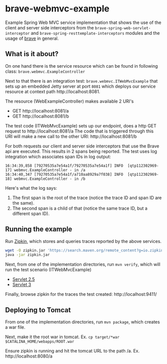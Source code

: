 # brave-webmvc-example

Example Spring Web MVC service implementation that shows the use of the client and server side interceptors from the
`brave-spring-web-servlet-interceptor`  and `brave-spring-resttemplate-interceptors` modules and the usage of [brave](https://github.com/kristofa/brave) in general.

## What is it about?

On one hand there is the service resource which can be found in following class: 
`brave.webmvc.ExampleController`

Next to that there is an integration test: `brave.webmvc.ITWebMvcExample` that sets up
an embedded Jetty server at port `8081` which deploys our service resource at context path http://localhost:8081.

The resource (WebExampleController) makes available 2 URI's

*   GET http://localhost:8081/a
*   GET http://localhost:8081/b

The test code (ITWebMvcExample) sets up our endpoint, does a http GET request to http://localhost:8081/a
The code that is triggered through this URI will make a new call to the other URI: http://localhost:8081/b

For both requests our client and server side interceptors that use the Brave api are executed.  This results in 2 spans being reported.
The test uses log integration which associates span IDs in log output:

```
16:34:39,858 [79270535a7e54a1f/79270535a7e54a1f] INFO  [qtp112302969-17] webmvc.ExampleController - in /a
16:34:40,347 [79270535a7e54a1f/a710aa8929a7f038] INFO  [qtp112302969-18] webmvc.ExampleController - in /b
```

Here's what the log says:

1.  The first span is the root of the trace (notice the trace ID and span ID are the same).
2.  The second span is a child of that (notice the same trace ID, but a different span ID).

## Running the example

Run [Zipkin](http://zipkin.io/), which stores and queries traces reported by the above services.

```bash
wget -O zipkin.jar 'https://search.maven.org/remote_content?g=io.zipkin.java&a=zipkin-server&v=LATEST&c=exec'
java -jar zipkin.jar
```

Next, from one of the implementation directories, run `mvn verify`, which will run the test scenario (ITWebMvcExample)

* [Servlet 2.5](./servlet25)
* [Servlet 3](./servlet3)

Finally, browse zipkin for the traces the test created: http://localhost:9411/

## Deploying to Tomcat

From one of the implementation directories, run `mvn package`, which creates a war file.

Next, make it the root war in tomcat. Ex. `cp target/*war $CATALINA_HOME/webapps/ROOT.war`

Ensure zipkin is running and hit the tomcat URL to the path /a. Ex. http://localhost:8080/a

